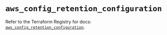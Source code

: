 # `aws_config_retention_configuration`

Refer to the Terraform Registry for docs: [`aws_config_retention_configuration`](https://registry.terraform.io/providers/hashicorp/aws/5.48.0/docs/resources/config_retention_configuration).
